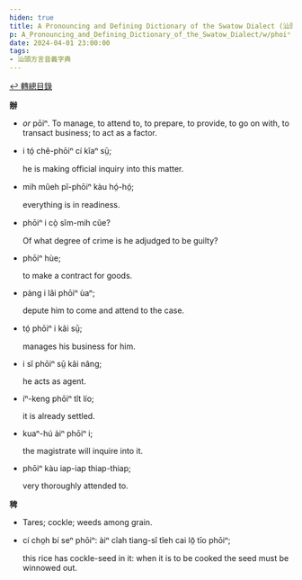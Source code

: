 ```yaml
---
hiden: true
title: A Pronouncing and Defining Dictionary of the Swatow Dialect (汕頭方言音義字典) / phoiⁿ
p: A_Pronouncing_and_Defining_Dictionary_of_the_Swatow_Dialect/w/phoiⁿ
date: 2024-04-01 23:00:00
tags: 
- 汕頭方言音義字典
---
```


[↩️ 轉總目錄](/A_Pronouncing_and_Defining_Dictionary_of_the_Swatow_Dialect)


**辦**
- *or* pōiⁿ. To manage, to attend to, to prepare, to provide, to go on with, to transact business; to act as a factor.

- i tó̤ chê-phōiⁿ cí kĭaⁿ sṳ̄;

  he is making official inquiry into this matter.

- mih mûeh pĭ-phōiⁿ kàu hó̤-hó̤;

  everything is in readiness.

- phōiⁿ i cò̤ sĭm-mih cŭe?

  Of what degree of crime is he adjudged to be guilty?

- phōiⁿ hùe;

  to make a contract for goods.

- pàng i lâi phōiⁿ ùaⁿ;

  depute him to come and attend to the case.

- tó̤ phōiⁿ i kâi sṳ̄;

  manages his business for him.

- i sĭ phōiⁿ sṳ̄ kâi nâng;

  he acts as agent.

- íⁿ-keng phōiⁿ tît lío;

  it is already settled.

- kuaⁿ-hú àiⁿ phōiⁿ i;

  the magistrate will inquire into it.

- phōiⁿ kàu iap-iap thiap-thiap;

  very thoroughly attended to.

**稗**
- Tares; cockle; weeds among grain.

- cí cho̤h bí seⁿ phōiⁿ: àiⁿ cîah tiang-sî tîeh cai lō̤ tīo phōiⁿ;

  this rice has cockle-seed in it: when it is to be cooked the seed must be winnowed out.